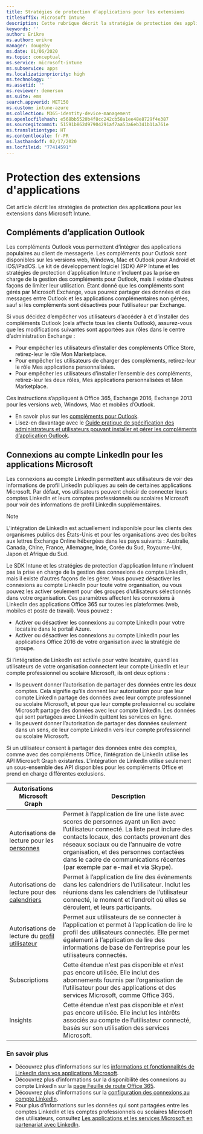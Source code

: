 ```yaml
---
title: Stratégies de protection d’applications pour les extensions
titleSuffix: Microsoft Intune
description: Cette rubrique décrit la stratégie de protection des applications (APP) pour les extensions.
keywords: ''
author: Erikre
ms.author: erikre
manager: dougeby
ms.date: 01/06/2020
ms.topic: conceptual
ms.service: microsoft-intune
ms.subservice: apps
ms.localizationpriority: high
ms.technology: ''
ms.assetid: ''
ms.reviewer: demerson
ms.suite: ems
search.appverid: MET150
ms.custom: intune-azure
ms.collection: M365-identity-device-management
ms.openlocfilehash: e568bb5520b4f8cc242cb58a1ee48e8729f4e387
ms.sourcegitcommit: 51591b862d97904291af7aa53a6eb341b11a761e
ms.translationtype: HT
ms.contentlocale: fr-FR
ms.lasthandoff: 02/17/2020
ms.locfileid: "77414591"
---
```

# <a name="protecting-application-extensions"></a>Protection des extensions d'applications

Cet article décrit les stratégies de protection des applications pour les extensions dans Microsoft Intune.

## <a name="add-ins-for-outlook-app"></a>Compléments d’application Outlook

Les compléments Outlook vous permettent d’intégrer des applications populaires au client de messagerie. Les compléments pour Outlook sont disponibles sur les versions web, Windows, Mac et Outlook pour Android et iOS/iPadOS. Le kit de développement logiciel (SDK) APP Intune et les stratégies de protection d’application Intune n’incluent pas la prise en charge de la gestion des compléments pour Outlook, mais il existe d’autres façons de limiter leur utilisation. Étant donné que les compléments sont gérés par Microsoft Exchange, vous pourrez partager des données et des messages entre Outlook et les applications complémentaires non gérées, sauf si les compléments sont désactivés pour l’utilisateur par Exchange.

Si vous décidez d’empêcher vos utilisateurs d’accéder à et d’installer des compléments Outlook (cela affecte tous les clients Outlook), assurez-vous que les modifications suivantes sont apportées aux rôles dans le centre d’administration Exchange :

- Pour empêcher les utilisateurs d’installer des compléments Office Store, retirez-leur le rôle Mon Marketplace.
- Pour empêcher les utilisateurs de charger des compléments, retirez-leur le rôle Mes applications personnalisées.
- Pour empêcher les utilisateurs d’installer l’ensemble des compléments, retirez-leur les deux rôles, Mes applications personnalisées et Mon Marketplace.

Ces instructions s’appliquent à Office 365, Exchange 2016, Exchange 2013 pour les versions web, Windows, Mac et mobiles d’Outlook.

- En savoir plus sur les [compléments pour Outlook](https://technet.microsoft.com/library/jj943753(v=exchg.150).aspx).
- Lisez-en davantage avec le [Guide pratique de spécification des administrateurs et utilisateurs pouvant installer et gérer les compléments d’application Outlook](https://technet.microsoft.com/library/jj943754(v=exchg.150).aspx).

## <a name="linkedin-account-connections-for-microsoft-apps"></a>Connexions au compte LinkedIn pour les applications Microsoft

Les connexions au compte LinkedIn permettent aux utilisateurs de voir des informations de profil LinkedIn publiques au sein de certaines applications Microsoft. Par défaut, vos utilisateurs peuvent choisir de connecter leurs comptes LinkedIn et leurs comptes professionnels ou scolaires Microsoft pour voir des informations de profil LinkedIn supplémentaires. 

> [!NOTE]
> L’intégration de LinkedIn est actuellement indisponible pour les clients des organismes publics des États-Unis et pour les organisations avec des boîtes aux lettres Exchange Online hébergées dans les pays suivants : Australie, Canada, Chine, France, Allemagne, Inde, Corée du Sud, Royaume-Uni, Japon et Afrique du Sud.

Le SDK Intune et les stratégies de protection d’application Intune n’incluent pas la prise en charge de la gestion des connexions de compte LinkedIn, mais il existe d’autres façons de les gérer. Vous pouvez désactiver les connexions au compte LinkedIn pour toute votre organisation, ou vous pouvez les activer seulement pour des groupes d’utilisateurs sélectionnés dans votre organisation. Ces paramètres affectent les connexions à LinkedIn des applications Office 365 sur toutes les plateformes (web, mobiles et poste de travail). Vous pouvez :

- Activer ou désactiver les connexions au compte LinkedIn pour votre locataire dans le portail Azure. 
- Activer ou désactiver les connexions au compte LinkedIn pour les applications Office 2016 de votre organisation avec la stratégie de groupe.

Si l’intégration de LinkedIn est activée pour votre locataire, quand les utilisateurs de votre organisation connectent leur compte LinkedIn et leur compte professionnel ou scolaire Microsoft, ils ont deux options : 

- Ils peuvent donner l’autorisation de partager des données entre les deux comptes. Cela signifie qu’ils donnent leur autorisation pour que leur compte LinkedIn partage des données avec leur compte professionnel ou scolaire Microsoft, et pour que leur compte professionnel ou scolaire Microsoft partage des données avec leur compte LinkedIn. Les données qui sont partagées avec LinkedIn quittent les services en ligne. 
- Ils peuvent donner l’autorisation de partager des données seulement dans un sens, de leur compte LinkedIn vers leur compte professionnel ou scolaire Microsoft.

Si un utilisateur consent à partager des données entre des comptes, comme avec des compléments Office, l’intégration de LinkedIn utilise les API Microsoft Graph existantes. L’intégration de LinkedIn utilise seulement un sous-ensemble des API disponibles pour les compléments Office et prend en charge différentes exclusions.


|Autorisations Microsoft Graph  |Description  |
|---------|---------|
|Autorisations de lecture pour les [personnes](https://developer.microsoft.com/graph/docs/concepts/permissions_reference#people-permissions)     |Permet à l’application de lire une liste avec scores de personnes ayant un lien avec l’utilisateur connecté. La liste peut inclure des contacts locaux, des contacts provenant des réseaux sociaux ou de l’annuaire de votre organisation, et des personnes contactées dans le cadre de communications récentes (par exemple par e-mail et via Skype).         |
|Autorisations de lecture pour des [calendriers](https://developer.microsoft.com/graph/docs/concepts/permissions_reference#calendars-permissions)     |Permet à l’application de lire des événements dans les calendriers de l’utilisateur. Inclut les réunions dans les calendriers de l’utilisateur connecté, le moment et l’endroit où elles se déroulent, et leurs participants.         |
|Autorisations de lecture du [profil utilisateur](https://developer.microsoft.com/graph/docs/concepts/permissions_reference#user-permissions)     |Permet aux utilisateurs de se connecter à l’application et permet à l’application de lire le profil des utilisateurs connectés. Elle permet également à l’application de lire des informations de base de l’entreprise pour les utilisateurs connectés.         |
|Subscriptions     |Cette étendue n’est pas disponible et n’est pas encore utilisée. Elle inclut des abonnements fournis par l’organisation de l’utilisateur pour des applications et des services Microsoft, comme Office 365.         |
|Insights     |Cette étendue n’est pas disponible et n’est pas encore utilisée. Elle inclut les intérêts associés au compte de l’utilisateur connecté, basés sur son utilisation des services Microsoft.         |

### <a name="learn-more"></a>En savoir plus

- Découvrez plus d’informations sur les [informations et fonctionnalités de LinkedIn dans vos applications Microsoft](https://go.microsoft.com/fwlink/?linkid=850740).
- Découvrez plus d’informations sur la disponibilité des connexions au compte LinkedIn sur la [page Feuille de route Office 365](https://products.office.com/en-US/business/office-365-roadmap?filters=%26freeformsearch=linkedin#abc). 
- Découvrez plus d’informations sur la [configuration des connexions au compte LinkedIn](https://docs.microsoft.com/azure/active-directory/linkedin-integration).
- Pour plus d’informations sur les données qui sont partagées entre les comptes LinkedIn et les comptes professionnels ou scolaires Microsoft des utilisateurs, consultez [Les applications et les services Microsoft en partenariat avec LinkedIn](https://www.linkedin.com/help/linkedin/answer/84077).

